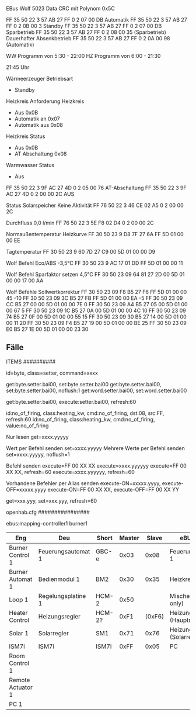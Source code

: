 EBus Wolf 5023 Data CRC mit Polynom 0x5C



FF  35  50 22   3   57 AB 27    FF  0   2   07 00   DB      Automatik
FF  35  50 22   3   57 AB 27    FF  0   2   0B 00   3       Standby
FF  35  50 22   3   57 AB 27    FF  0   2   07 00   DB      Sparbetrieb
FF  35  50 22   3   57 AB 27    FF  0   2   08 00   35      (Sparbetrieb) Dauerhafter Absenkbetrieb
FF  35  50 22   3   57 AB 27    FF  0   2   0A 00   98      (Automatik)


WW Programm von 5:30 - 22:00
HZ Programm von 6:00 - 21:30

21:45 Uhr

Wärmeerzeuger Betriebsart
 - Standby

Heizkreis Anforderung Heizkreis
 - Aus             0x0B
 - Automatik an    0x07
 - Automatik aus   0x08
 
Heizkreis Status
 - Aus             0x0B
 - AT Abschaltung  0x08
 
Warmwasser Status
 - Aus

FF  35  50 22   3   9F AC 27    4D  0   2   05 00   76      AT-Abschaltung
FF  35  50 22   3   9F AC 27    4D  0   2   00 00   2C      AUS



Status Solarspeicher    Keine Aktivität
FF  76  50 22   3   46 CE 02    A5  0   2   00 00   2C

Durchfluss  0,0 l/min
FF  76  50 22   3   5E F8 02    D4  0   2   00 00   2C



Normaußentemperatur Heizkurve
FF  30  50 23   9   D8 7F 27 6A FF 5D 01 00 00  EE


Tagtemperatur
FF  30  50 23   9   60 7D 27 C9 00 5D 01 00 00  D9


Wolf Befehl Eco/ABS -3,5°C
FF  30  50 23   9   AC 17 01 DD FF 5D 01 00 00  11


Wolf Befehl Sparfaktor setzen 4,5°C
FF 30 50 23    09   64 81 27 2D 00 5D 01 00 00 17 00 AA

Wolf Befehle Sollwertkorrektur
FF	30	50 23	09	F8 B5 27 F6 FF 5D 01 00 00	45		-10
FF	30	50 23	09	3C B5 27 FB FF 5D 01 00 00	EA		-5
FF	30	50 23	09	CC B5 27 00 00 5D 01 00 00	7E		0
FF	30	50 23	09	A4 B5 27 05 00 5D 01 00 00	67		5
FF	30	50 23	09	1C B5 27 0A 00 5D 01 00 00	4C		10
FF	30	50 23	09	74 B5 27 0F 00 5D 01 00 00	55		15
FF	30	50 23	09	30 B5 27 14 00 5D 01 00 00	11		20
FF	30	50 23	09	F4 B5 27 19 00 5D 01 00 00	BE		25
FF	30	50 23	09	E0 B5 27 1E 00 5D 01 00 00	23		30




Fälle
------------------------------------------------------------------------

ITEMS
##########

id=byte, class=setter, command=xxxx

get:byte.setter.bai00, set:byte.setter.bai00
get:byte.setter.bai00, set:byte.setter.bai00, noflush:1
get:word.setter.bai00, set:word.setter.bai00

get:byte.setter.bai00, execute:setter.bai00, refresh:60

id:no_of_firing, class:heating_kw, cmd:no_of_firing, dst:08, src:FF, refresh:60
id:no_of_firing, class:heating_kw, cmd:no_of_firing, value:no_of_firing


Nur lesen                                    get=xxxx.yyyyy

Wert per Befehl senden                        set=xxxx.yyyyy
Mehrere Werte per Befehl senden                set=xxxx.yyyyy, noflush=1


Befehl senden                                execute=FF 00 XX XX
                                            execute=xxxx.yyyyyy
                                            execute=FF 00 XX XX, refresh=60
                                            execute=xxxx.yyyyyy, refresh=60
                                            
Vorhandene Befehler per Alias senden        execute-ON=xxxxx.yyyy, execute-OFF=xxxxx.yyyy
                                            execute-ON=FF 00 XX XX, execute-OFF=FF 00 XX YY
                                            

get=xxx.yyy, set=xxx.yyy, refresh=60

                                            
openhab.cfg
################

ebus:mapping-controller1
burner1


Eng                 | Deu                 | Short    | Master | Slave  | eBUS Spec
---                 | ---                 | ---      | ---    | ---    | ---
Burner Control 1    | Feuerungsautomat 1  | GBC-e    | 0x03   | 0x08   | Feuerungsautomat 1
Burner Automat 1    | Bedienmodul 1       | BM2      | 0x30   | 0x35   | Heizkreisregler 1
Loop 1              | Regelungsplatine 1  | HCM-2    | 0x50   |        | Mischer 1 (Slave only)
Heater Control      | Heizungsregler      | HCM-2?   | 0xF1   | (0xF6) | Heizungsregler (Hauptregler?)
Solar 1             | Solarregler         | SM1      | 0x71   | 0x76   | Heizungsregler (Solarregler)
ISM7i               | ISM7i               | ISM7i    | 0xFF   | 0x05   | PC
Room Control 1      |                     |          |        |        |
Remote Actuator 1   |                     |          |        |        |
PC 1                |                     |          |        |        | 
